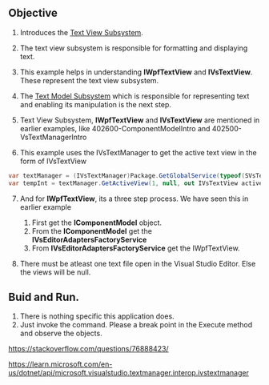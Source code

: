 ## Objective

1. Introduces the [Text View Subsystem](https://learn.microsoft.com/en-us/visualstudio/extensibility/inside-the-editor#text-view-subsystem). 

2. The text view subsystem is responsible for formatting and displaying text.

3. This example helps in understanding **IWpfTextView** and **IVsTextView**. These represent the text view subsystem.

4. The [Text Model Subsystem](https://learn.microsoft.com/en-us/visualstudio/extensibility/inside-the-editor#text-model-subsystem) which is responsible for representing text and enabling its manipulation is the next step. 

5. Text View Subsystem, **IWpfTextView** and **IVsTextView** are mentioned in earlier examples, like 402600-ComponentModelIntro and 402500-VsTextManagerIntro

6. This example uses the IVsTextManager to get the active text view in the form of IVsTextView
```cs
var textManager = (IVsTextManager)Package.GetGlobalService(typeof(SVsTextManager));
var tempInt = textManager.GetActiveView(1, null, out IVsTextView activeView);
```

7. And for **IWpfTextView**, its a three step process. We have seen this in earlier example
   1. First get the **IComponentModel** object.
   2. From the **IComponentModel** get the **IVsEditorAdaptersFactoryService**
   3. From **IVsEditorAdaptersFactoryService** get the IWpfTextView.

8. There must be atleast one text file open in the Visual Studio Editor. Else the views will be null.

## Buid and Run.

1. There is nothing specific this application does.
2. Just invoke the command. Please a break point in the Execute method and observe the objects.

https://stackoverflow.com/questions/76888423/

https://learn.microsoft.com/en-us/dotnet/api/microsoft.visualstudio.textmanager.interop.ivstextmanager




